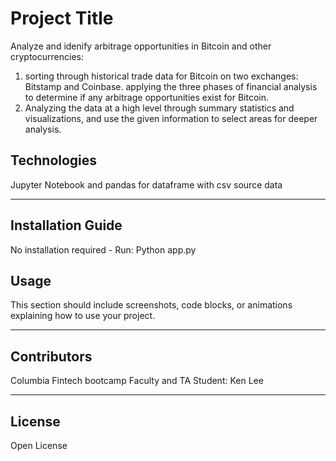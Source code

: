 # Project Title
Analyze and idenify arbitrage opportunities in Bitcoin and other cryptocurrencies:
1. sorting through historical trade data for Bitcoin on two exchanges: Bitstamp and Coinbase. 
applying the three phases of financial analysis to determine if any arbitrage opportunities exist for Bitcoin.
2. Analyzing the data at a high level through summary statistics and visualizations, 
and use the given information to select areas for deeper analysis. 

## Technologies
Jupyter Notebook and pandas for dataframe with csv source data  

---

## Installation Guide
No installation required - Run: Python app.py 

## Usage
This section should include screenshots, code blocks, or animations explaining how to use your project.

---

## Contributors
Columbia Fintech bootcamp Faculty and TA 
Student: Ken Lee

---

## License
Open License
